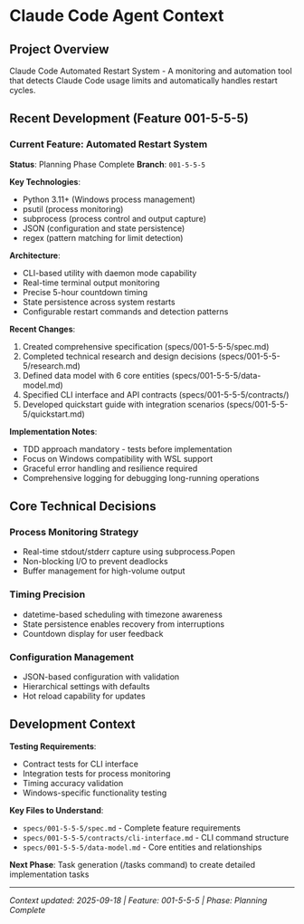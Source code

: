 # Claude Code Agent Context

## Project Overview
Claude Code Automated Restart System - A monitoring and automation tool that detects Claude Code usage limits and automatically handles restart cycles.

## Recent Development (Feature 001-5-5-5)

### Current Feature: Automated Restart System
**Status**: Planning Phase Complete
**Branch**: `001-5-5-5`

**Key Technologies**:
- Python 3.11+ (Windows process management)
- psutil (process monitoring)
- subprocess (process control and output capture)
- JSON (configuration and state persistence)
- regex (pattern matching for limit detection)

**Architecture**:
- CLI-based utility with daemon mode capability
- Real-time terminal output monitoring
- Precise 5-hour countdown timing
- State persistence across system restarts
- Configurable restart commands and detection patterns

**Recent Changes**:
1. Created comprehensive specification (specs/001-5-5-5/spec.md)
2. Completed technical research and design decisions (specs/001-5-5-5/research.md)
3. Defined data model with 6 core entities (specs/001-5-5-5/data-model.md)
4. Specified CLI interface and API contracts (specs/001-5-5-5/contracts/)
5. Developed quickstart guide with integration scenarios (specs/001-5-5-5/quickstart.md)

**Implementation Notes**:
- TDD approach mandatory - tests before implementation
- Focus on Windows compatibility with WSL support
- Graceful error handling and resilience required
- Comprehensive logging for debugging long-running operations

## Core Technical Decisions

### Process Monitoring Strategy
- Real-time stdout/stderr capture using subprocess.Popen
- Non-blocking I/O to prevent deadlocks
- Buffer management for high-volume output

### Timing Precision
- datetime-based scheduling with timezone awareness
- State persistence enables recovery from interruptions
- Countdown display for user feedback

### Configuration Management
- JSON-based configuration with validation
- Hierarchical settings with defaults
- Hot reload capability for updates

## Development Context

**Testing Requirements**:
- Contract tests for CLI interface
- Integration tests for process monitoring
- Timing accuracy validation
- Windows-specific functionality testing

**Key Files to Understand**:
- `specs/001-5-5-5/spec.md` - Complete feature requirements
- `specs/001-5-5-5/contracts/cli-interface.md` - CLI command structure
- `specs/001-5-5-5/data-model.md` - Core entities and relationships

**Next Phase**: Task generation (/tasks command) to create detailed implementation tasks

---
*Context updated: 2025-09-18 | Feature: 001-5-5-5 | Phase: Planning Complete*